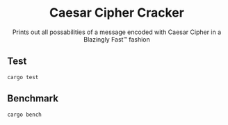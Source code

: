 <div align="center">

# Caesar Cipher Cracker

Prints out all possabilities of a message encoded with Caesar Cipher in a Blazingly Fast™ fashion

</div>

## Test

```
cargo test
```

## Benchmark

```
cargo bench
```

